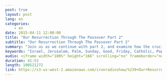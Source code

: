 ```yaml
---
post: true
layout: post
lang: en
categories:
    - en    
date: 2015-04-11 12:00:00
title: "Our Resurrection Through The Passover Part 2"
subtitle: "Our Resurrection Through The Passover Part 2"
summary: "Join us as we continue with part 2, and examine how the crucifixion and resurrection of Jesus Christ stands as the foundation of the Christian faith. We will see how these events were foretold through specific prophecies as well as through the very feasts that the Jewish people still celebrate to this day. Most Christians know about the passover of the Jewish people in Egypt, but why is Jesus called our passover lamb? What is the significance of the blood on the door posts and the four day examination of the lambs before they were to be slaughtered? Was the Passover created by God as a picture of what Messiah would do, or did the disciples just take the meaning of Passover and conveniently apply it to Jesus? Why did Jesus rise on Sunday? And what day was He crucified...was it really good Friday as the Catholic Church says? We will continue to look at some not so well known reasons why the crucifixion and resurrection are truly based in the Old Testament Scriptures...and why our confidence in the resurrection of Christ should never be shaken."
keywords: "Israel, Jerusalem, Palm, Sunday, Good, Friday, Catholic, Pope, Rome, Roman, Judaism, Essenes, Catholicism, Afikoman, Noah, Ark, Qumran, DeadSea, Scrolls, Josephus, Passover, Lamb, Christ, Church, Brazil, Iron, Radio, Show, Jesus, Messiah, Calvary, Golgotha, Skull, alien,Jehova, Temple, Mount, Facebook, Feasts, Lord, First, fruits, Exodus, Crucifixion, Resurrection, Easter, Empty, Garden, tomb, UFO, UFOS, Antichrist, Mary, Magdalene, Seder, Islam, New, age, Unleavened, bread, Matza, Kosher, Egypt, Sinai, Noahs, ark"
audio: <iframe width="100%" height="166" scrolling="no" frameborder="no" src="https://w.soundcloud.com/player/?url=https%3A//api.soundcloud.com/tracks/200177029&amp;color=ff5500&amp;auto_play=false&amp;hide_related=false&amp;show_comments=true&amp;show_user=true&amp;show_reposts=false"></iframe>
duration: 41:53
length: 100521272
link: https://s3-us-west-2.amazonaws.com/ironradioshow/%239+Our+Resurrection+Through+The+Passover+Part+2+(English).mp3
---
```

